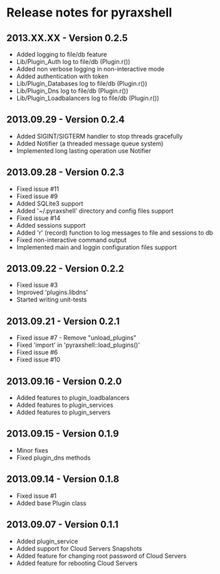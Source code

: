 Release notes for pyraxshell
=======

## 2013.XX.XX - Version 0.2.5
  * Added logging to file/db feature
  * Lib/Plugin_Auth log to file/db (Plugin.r())
  * Added non verbose logging in non-interactive mode
  * Added authentication with token
  * Lib/Plugin_Databases log to file/db (Plugin.r())
  * Lib/Plugin_Dns log to file/db (Plugin.r())
  * Lib/Plugin_Loadbalancers log to file/db (Plugin.r())

## 2013.09.29 - Version 0.2.4
  * Added SIGINT/SIGTERM handler to stop threads gracefully
  * Added Notifier (a threaded message queue system)
  * Implemented long lasting operation use Notifier 

## 2013.09.28 - Version 0.2.3
  * Fixed issue #11
  * Fixed issue #9
  * Added SQLite3 support
  * Added '~/.pyraxshell' directory and config files support
  * Fixed issue #14
  * Added sessions support
  * Added 'r' (record) function to log messages to file and sessions to db
  * Fixed non-interactive command output
  * Implemented main and loggin configuration files support

## 2013.09.22 - Version 0.2.2
  * Fixed issue #3
  * Improved 'plugins.libdns'
  * Started writing unit-tests 

## 2013.09.21 - Version 0.2.1
  * Fixed issue #7 - Remove "unload_plugins"
  * Fixed 'import' in 'pyraxshell::load_plugins()'
  * Fixed issue #6
  * Fixed issue #10

## 2013.09.16 - Version 0.2.0
  * Added features to plugin_loadbalancers
  * Added features to plugin_services
  * Added features to plugin_servers

## 2013.09.15 - Version 0.1.9
  * Minor fixes
  * Fixed plugin_dns methods
  
## 2013.09.14 - Version 0.1.8
  * Fixed issue #1
  * Added base Plugin class

## 2013.09.07 - Version 0.1.1
  * Added plugin_service
  * Added support for Cloud Servers Snapshots
  * Added feature for changing root password of Cloud Servers
  * Added feature for rebooting Cloud Servers
